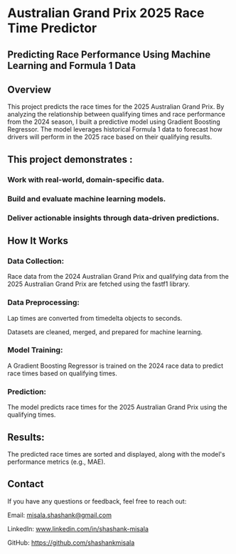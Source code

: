 # Australian Grand Prix 2025 Race Time Predictor
## Predicting Race Performance Using Machine Learning and Formula 1 Data

## Overview
This project predicts the race times for the 2025 Australian Grand Prix. By analyzing the relationship between qualifying times and race performance from the 2024 season, I built a predictive model using Gradient Boosting Regressor. The model leverages historical Formula 1 data to forecast how drivers will perform in the 2025 race based on their qualifying results.

## This project demonstrates :

### Work with real-world, domain-specific data.

### Build and evaluate machine learning models.

### Deliver actionable insights through data-driven predictions.

## How It Works
### Data Collection:

Race data from the 2024 Australian Grand Prix and qualifying data from the 2025 Australian Grand Prix are fetched using the fastf1 library.

### Data Preprocessing:

Lap times are converted from timedelta objects to seconds.

Datasets are cleaned, merged, and prepared for machine learning.

### Model Training:

A Gradient Boosting Regressor is trained on the 2024 race data to predict race times based on qualifying times.

### Prediction:

The model predicts race times for the 2025 Australian Grand Prix using the qualifying times.

## Results:

The predicted race times are sorted and displayed, along with the model's performance metrics (e.g., MAE).

## Contact
If you have any questions or feedback, feel free to reach out:

Email: misala.shashank@gmail.com

LinkedIn: www.linkedin.com/in/shashank-misala

GitHub: https://github.com/shashankmisala
